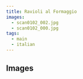 ```yaml
---
title: Ravioli al Formaggio
images:
  - scan0102_002.jpg
  - scan0102_000.jpg
tags:
  - main
  - italian
---
```



## Images
